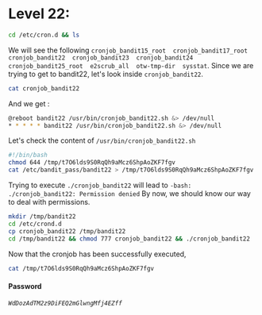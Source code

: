 # Level 22:
```sh
cd /etc/cron.d && ls
```
We will see the following ``cronjob_bandit15_root  cronjob_bandit17_root  cronjob_bandit22  cronjob_bandit23  cronjob_bandit24  cronjob_bandit25_root  e2scrub_all  otw-tmp-dir  sysstat``.
Since we are trying to get to bandit22, let's look inside ``cronjob_bandit22``.
```sh
cat cronjob_bandit22
```
And we get :
```sh
@reboot bandit22 /usr/bin/cronjob_bandit22.sh &> /dev/null
* * * * * bandit22 /usr/bin/cronjob_bandit22.sh &> /dev/null
```
Let's check the content of ``/usr/bin/cronjob_bandit22.sh``
```sh
#!/bin/bash
chmod 644 /tmp/t7O6lds9S0RqQh9aMcz6ShpAoZKF7fgv
cat /etc/bandit_pass/bandit22 > /tmp/t7O6lds9S0RqQh9aMcz6ShpAoZKF7fgv
```
Trying to execute ``./cronjob_bandit22`` will lead to ``-bash: ./cronjob_bandit22: Permission denied``
By now, we should know our way to deal with permissions.
```sh
mkdir /tmp/bandit22
cd /etc/crond.d 
cp cronjob_bandit22 /tmp/bandit22
cd /tmp/bandit22 && chmod 777 cronjob_bandit22 && ./cronjob_bandit22
```
Now that the cronjob has been successfully executed,
```sh
cat /tmp/t7O6lds9S0RqQh9aMcz6ShpAoZKF7fgv
```
#### Password
*`WdDozAdTM2z9DiFEQ2mGlwngMfj4EZff`*
